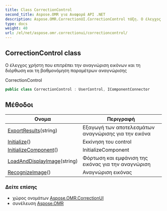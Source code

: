```yaml
---
title: Class CorrectionControl
second_title: Aspose.OMR για Αναφορά API .NET
description: Aspose.OMR.CorrectionUI.CorrectionControl τάξη. Ο έλεγχος χρήστη που επιτρέπει την αναγνώριση εικόνων και τη διόρθωση και τη βαθμονόμηση παραμέτρων αναγνώρισης
type: docs
weight: 40
url: /el/net/aspose.omr.correctionui/correctioncontrol/
---
```

## CorrectionControl class

Ο έλεγχος χρήστη που επιτρέπει την αναγνώριση εικόνων και τη διόρθωση και τη βαθμονόμηση παραμέτρων αναγνώρισης

CorrectionControl

```csharp
public class CorrectionControl : UserControl, IComponentConnector
```

## Μέθοδοι

| Ονομα | Περιγραφή |
| --- | --- |
| [ExportResults](../../aspose.omr.correctionui/correctioncontrol/exportresults/)(string) | Εξαγωγή των αποτελεσμάτων αναγνώρισης για την εικόνα |
| [Initialize](../../aspose.omr.correctionui/correctioncontrol/initialize/)() | Εκκίνηση του control |
| [InitializeComponent](../../aspose.omr.correctionui/correctioncontrol/initializecomponent/)() | InitializeComponent |
| [LoadAndDisplayImage](../../aspose.omr.correctionui/correctioncontrol/loadanddisplayimage/)(string) | Φόρτωση και εμφάνιση της εικόνας για την αναγνώριση |
| [RecognizeImage](../../aspose.omr.correctionui/correctioncontrol/recognizeimage/)() | Αναγνώριση εικόνας |

### Δείτε επίσης

* χώρος ονομάτων [Aspose.OMR.CorrectionUI](../../aspose.omr.correctionui/)
* συνέλευση [Aspose.OMR](../../)


